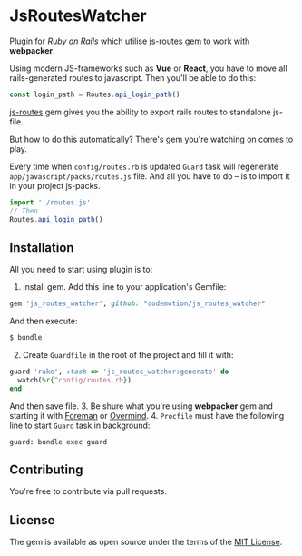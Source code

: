 # JsRoutesWatcher
Plugin for *Ruby on Rails* which utilise [js-routes](https://github.com/railsware/js-routes) gem to work with **webpacker**.

Using modern JS-frameworks such as **Vue** or **React**, you have to move all rails-generated routes to javascript.
Then you'll be able to do this:
```javascript
const login_path = Routes.api_login_path()
```

[js-routes](https://github.com/railsware/js-routes) gem gives you the ability to export rails routes to standalone js-file. 

But how to do this automatically? There's gem you're watching on comes to play.

Every time when `config/routes.rb` is updated `Guard` task will regenerate `app/javascript/packs/routes.js` file. And all you have to do – is to import it in your project js-packs.
```javascript
import './routes.js'
// Then
Routes.api_login_path()
```



## Installation
All you need to start using plugin is to:

1. Install gem.
Add this line to your application's Gemfile:
```ruby
gem 'js_routes_watcher', github: "codemotion/js_routes_watcher"
```
And then execute:
```bash
$ bundle
```
2. Create `Guardfile` in the root of the project and fill it with:
```ruby
guard 'rake', :task => 'js_routes_watcher:generate' do
  watch(%r{^config/routes.rb})
end
```
And then save file.
3. Be shure what you're using **webpacker** gem and starting it with [Foreman](https://github.com/ddollar/foreman) or [Overmind](https://github.com/DarthSim/overmind).
4. `Procfile` must have the following line to start `Guard` task in background:
```
guard: bundle exec guard
```

## Contributing
You're free to contribute via pull requests.

## License
The gem is available as open source under the terms of the [MIT License](https://opensource.org/licenses/MIT).
